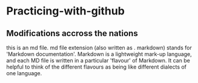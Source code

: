 # Practicing-with-github

## Modifications accross the nations

this is an md file. md file extension (also written as . markdown) stands for 'Markdown documentation'. Markdown is a lightweight mark-up language, and each MD file is written in a particular 'flavour' of Markdown. It can be helpful to think of the different flavours as being like different dialects of one language.
